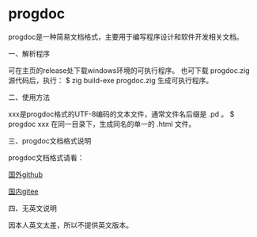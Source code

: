 # progdoc
progdoc是一种简易文档格式，主要用于编写程序设计和软件开发相关文档。


一、解析程序

可在主页的release处下载windows环境的可执行程序。
也可下载 progdoc.zig 源代码后，执行：
$ zig build-exe progdoc.zig
生成可执行程序。


二、使用方法

xxx是progdoc格式的UTF-8编码的文本文件，通常文件名后缀是 .pd 。
$ progdoc xxx
在同一目录下，生成同名的单一的 .html 文件。


三、progdoc文档格式说明

progdoc文档格式请看：

[国外github]( https://sxwangzhiwen.github.io/progdoc/progdoc.html)


[国内gitee]( https://gitee.com/sxwangzhiwen/progdoc)


四、无英文说明

因本人英文太差，所以不提供英文版本。
